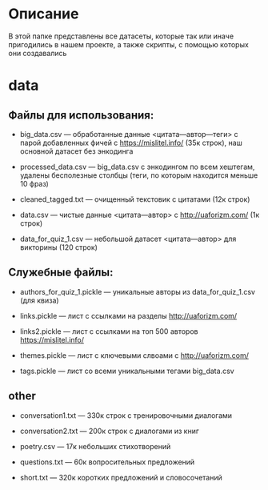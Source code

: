# Описание

В этой папке представлены все датасеты, которые так или иначе пригодились в нашем проекте, а также скрипты, с помощью которых они создавались

# data

## Файлы для использования:

- big_data.csv — обработанные данные <цитата—автор—теги> с парой добавленных фичей с https://mislitel.info/ (35к строк), наш основной датасет без энкодинга

- processed_data.csv — big_data.csv с энкодингом по всем хештегам, удалены бесполезные столбцы (теги, по которым находится меньше 10 фраз)

- cleaned_tagged.txt — очищенный текстовик с цитатами (12к строк)

- data.csv — чистые данные <цитата—автор> с http://uaforizm.com/ (1к строк)

- data_for_quiz_1.csv — небольшой датасет <цитата—автор> для викторины (120 строк)

## Служебные файлы:

- authors_for_quiz_1.pickle — уникальные авторы из data_for_quiz_1.csv (для квиза)

- links.pickle — лист с ссылками на разделы http://uaforizm.com/

- links2.pickle — лист с ссылками на топ 500 авторов https://mislitel.info/

- themes.pickle — лист с ключевыми слвоами с http://uaforizm.com/

- tags.pickle — лист со всеми уникальными тегами big_data.csv


## other

- conversation1.txt — 330к строк с тренировочными диалогами

- conversation2.txt — 200к строк с диалогами из книг

- poetry.csv — 17к небольших стихотворений

- questions.txt — 60к вопросительных предложений

- short.txt — 320к коротких предложений и словосочетаний

